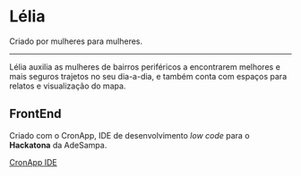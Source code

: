 # Lélia
Criado por mulheres para mulheres.

---

Lélia auxilia as mulheres de bairros periféricos a encontrarem melhores e mais seguros trajetos no seu dia-a-dia, e também conta com espaços para relatos e visualização do mapa.

## FrontEnd 

Criado com o CronApp, IDE de desenvolvimento _low code_ para o **Hackatona** da AdeSampa.

[CronApp IDE](http://www.cronapp.io/)
